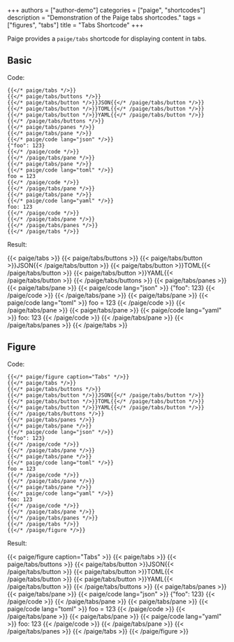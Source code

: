 +++
authors = ["author-demo"]
categories = ["paige", "shortcodes"]
description = "Demonstration of the Paige tabs shortcodes."
tags = ["figures", "tabs"]
title = "Tabs Shortcode"
+++

Paige provides a `paige/tabs` shortcode for displaying content in tabs.

<!--more-->

## Basic

Code:

```go-html-template
{{</* paige/tabs */>}}
{{</* paige/tabs/buttons */>}}
{{</* paige/tabs/button */>}}JSON{{</* /paige/tabs/button */>}}
{{</* paige/tabs/button */>}}TOML{{</* /paige/tabs/button */>}}
{{</* paige/tabs/button */>}}YAML{{</* /paige/tabs/button */>}}
{{</* /paige/tabs/buttons */>}}
{{</* paige/tabs/panes */>}}
{{</* paige/tabs/pane */>}}
{{</* paige/code lang="json" */>}}
{"foo": 123}
{{</* /paige/code */>}}
{{</* /paige/tabs/pane */>}}
{{</* paige/tabs/pane */>}}
{{</* paige/code lang="toml" */>}}
foo = 123
{{</* /paige/code */>}}
{{</* /paige/tabs/pane */>}}
{{</* paige/tabs/pane */>}}
{{</* paige/code lang="yaml" */>}}
foo: 123
{{</* /paige/code */>}}
{{</* /paige/tabs/pane */>}}
{{</* /paige/tabs/panes */>}}
{{</* /paige/tabs */>}}
```

Result:

{{< paige/tabs >}}
{{< paige/tabs/buttons >}}
{{< paige/tabs/button >}}JSON{{< /paige/tabs/button >}}
{{< paige/tabs/button >}}TOML{{< /paige/tabs/button >}}
{{< paige/tabs/button >}}YAML{{< /paige/tabs/button >}}
{{< /paige/tabs/buttons >}}
{{< paige/tabs/panes >}}
{{< paige/tabs/pane >}}
{{< paige/code lang="json" >}}
{"foo": 123}
{{< /paige/code >}}
{{< /paige/tabs/pane >}}
{{< paige/tabs/pane >}}
{{< paige/code lang="toml" >}}
foo = 123
{{< /paige/code >}}
{{< /paige/tabs/pane >}}
{{< paige/tabs/pane >}}
{{< paige/code lang="yaml" >}}
foo: 123
{{< /paige/code >}}
{{< /paige/tabs/pane >}}
{{< /paige/tabs/panes >}}
{{< /paige/tabs >}}

## Figure

Code:

```go-html-template
{{</* paige/figure caption="Tabs" */>}}
{{</* paige/tabs */>}}
{{</* paige/tabs/buttons */>}}
{{</* paige/tabs/button */>}}JSON{{</* /paige/tabs/button */>}}
{{</* paige/tabs/button */>}}TOML{{</* /paige/tabs/button */>}}
{{</* paige/tabs/button */>}}YAML{{</* /paige/tabs/button */>}}
{{</* /paige/tabs/buttons */>}}
{{</* paige/tabs/panes */>}}
{{</* paige/tabs/pane */>}}
{{</* paige/code lang="json" */>}}
{"foo": 123}
{{</* /paige/code */>}}
{{</* /paige/tabs/pane */>}}
{{</* paige/tabs/pane */>}}
{{</* paige/code lang="toml" */>}}
foo = 123
{{</* /paige/code */>}}
{{</* /paige/tabs/pane */>}}
{{</* paige/tabs/pane */>}}
{{</* paige/code lang="yaml" */>}}
foo: 123
{{</* /paige/code */>}}
{{</* /paige/tabs/pane */>}}
{{</* /paige/tabs/panes */>}}
{{</* /paige/tabs */>}}
{{</* /paige/figure */>}}
```

Result:

{{< paige/figure caption="Tabs" >}}
{{< paige/tabs >}}
{{< paige/tabs/buttons >}}
{{< paige/tabs/button >}}JSON{{< /paige/tabs/button >}}
{{< paige/tabs/button >}}TOML{{< /paige/tabs/button >}}
{{< paige/tabs/button >}}YAML{{< /paige/tabs/button >}}
{{< /paige/tabs/buttons >}}
{{< paige/tabs/panes >}}
{{< paige/tabs/pane >}}
{{< paige/code lang="json" >}}
{"foo": 123}
{{< /paige/code >}}
{{< /paige/tabs/pane >}}
{{< paige/tabs/pane >}}
{{< paige/code lang="toml" >}}
foo = 123
{{< /paige/code >}}
{{< /paige/tabs/pane >}}
{{< paige/tabs/pane >}}
{{< paige/code lang="yaml" >}}
foo: 123
{{< /paige/code >}}
{{< /paige/tabs/pane >}}
{{< /paige/tabs/panes >}}
{{< /paige/tabs >}}
{{< /paige/figure >}}
